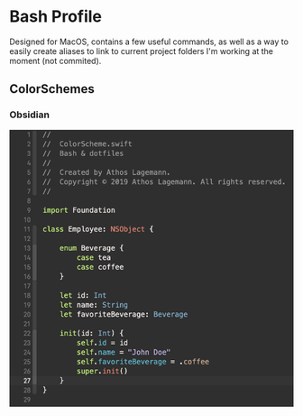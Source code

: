 # Bash Profile
Designed for MacOS, contains a few useful commands, as well as a way to easily create aliases to link to current project folders I'm working at the moment (not commited).

## ColorSchemes
### Obsidian
![Obsidian](https://github.com/athoslag/bash/blob/master/.images/ColorScheme.png)
